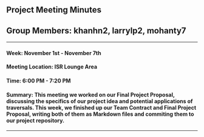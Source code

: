 ## Project Meeting Minutes
## Group Members: khanhn2, larrylp2, mohanty7
---

#### <strong>Week:</strong> November 1st - November 7th
#### <strong>Meeting Location:</strong> ISR Lounge Area
#### <strong>Time:</strong> 6:00 PM - 7:20 PM
#### <strong>Summary:</strong> This meeting we worked on our Final Project Proposal, discussing the specifics of our project idea and potential applications of traversals. This week, we finished up our Team Contract and Final Project Proposal, writing both of them as Markdown files and commiting them to our project repository.
---